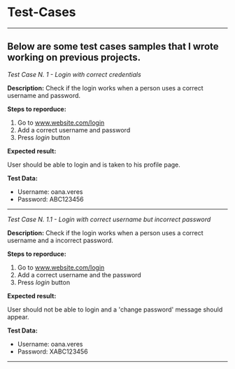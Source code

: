 # Test-Cases
------------------------------------------
## Below are some test cases samples that I wrote working on previous projects.

*Test Case N. 1 - Login with correct credentials*

**Description:** Check if the login works when a person uses a correct username and password.

**Steps to reporduce:**

1. Go to www.website.com/login
2. Add a correct username and password
3. Press *login* button

**Expected result:**

User should be able to login and is taken to his profile page.

**Test Data:**

- Username: oana.veres
- Password: ABC123456

----------------------------------


*Test Case N. 1.1 - Login with correct username but incorrect password*

**Description:** Check if the login works when a person uses a correct username and a incorrect password.

**Steps to reporduce:**

1. Go to www.website.com/login
2. Add a correct username and the password
3. Press *login* button

**Expected result:**

User should not be able to login and a 'change password' message should appear.

**Test Data:**

- Username: oana.veres
- Password: XABC123456
---------------------------

